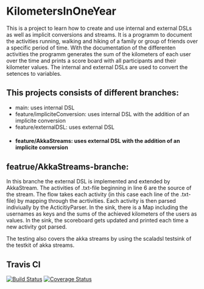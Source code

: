 # KilometersInOneYear
This is a project to learn how to create and use internal and external DSLs as well as implicit conversions and streams.
It is a programm to document the activities running, walking and hiking of a family or group of friends over a specific period of time.
With the documentation of the differenten activities the programm generates the sum of the kilometers of each user over the time and prints a score board with all participants and their kilometer values.
The internal and external DSLs are used to convert the setences to variables. 

## This projects consists of different branches:
- main: uses internal DSL
- feature/impliciteConversion: uses internal DSL with the addition of an implicite conversion
- feature/externalDSL: uses external DSL 
- #### feature/AkkaStreams: uses external DSL with the addition of an implicite conversion

## featrue/AkkaStreams-branche:
In this branche the external DSL is implemented and extended by AkkaStream.
The activities of .txt-file beginning in line 6 are the source of the stream. 
The flow takes each activity (in this case each line of the .txt-file) by mapping through the acrtivities. Each activity is then parsed indiviually by the ActicitiyParser. In the sink, there is a Map including the usernames as keys and the sums of the achieved kilometers of the users as values.
In the sink, the scoreboard gets updated and printed each time a new activity got parsed. 

The testing also covers the akka streams by using the scaladsl testsink of the testkit of akka streams.

## Travis CI
[![Build Status](https://travis-ci.com/FizziR/KilometersInOneYear.svg?branch=feature/AkkaStreams)](https://travis-ci.com/FizziR/KilometersInOneYear) [![Coverage Status](https://coveralls.io/repos/github/FizziR/KilometersInOneYear/badge.svg?branch=feature/AkkaStreams)](https://coveralls.io/github/FizziR/KilometersInOneYear?branch=main)
